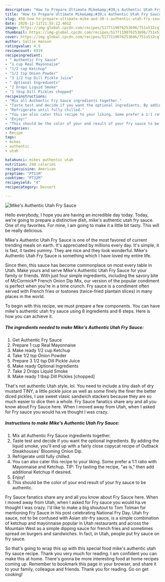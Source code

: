 ```yaml
---
description: "How to Prepare Ultimate Mike&amp;#39;s Authentic Utah Fry Sauce"
title: "How to Prepare Ultimate Mike&amp;#39;s Authentic Utah Fry Sauce"
slug: 450-how-to-prepare-ultimate-mike-and-39-s-authentic-utah-fry-sauce
date: 2020-12-11T21:55:12.401Z
image: https://img-global.cpcdn.com/recipes/5177119076253696/751x532cq70/mikes-authentic-utah-fry-sauce-recipe-main-photo.jpg
thumbnail: https://img-global.cpcdn.com/recipes/5177119076253696/751x532cq70/mikes-authentic-utah-fry-sauce-recipe-main-photo.jpg
cover: https://img-global.cpcdn.com/recipes/5177119076253696/751x532cq70/mikes-authentic-utah-fry-sauce-recipe-main-photo.jpg
author: Sallie Hanson
ratingvalue: 4.6
reviewcount: 6919
recipeingredient:
- " Authentic Fry Sauce"
- "1 cup Real Mayonnaise"
- "1/2 cup Ketchup"
- "1/2 tsp Onion Powder"
- "3 1/2 tsp Dill Pickle Juice"
- " Optional Ingredients"
- "2 Drops Liquid Smoke"
- "1 tbsp Dill Pickles chopped"
recipeinstructions:
- "Mix all Authentic Fry Sauce ingredients together."
- "Taste test and decide if you want the optional ingredients. By adding the liquid smoke, you&#39;ll end up with a fairly close copycat recipe of Outback Steakhouses&#39; Blooming Onion Dip."
- "Refrigerate until fully chilled."
- "You can also cater this recipe to your liking. Some prefer a 1:1 ratio with Mayonnaise and Ketchup. TIP: Try tasting the recipe, &#34;as is,&#34; then add additional Ketchup if desired."
- "Enjoy!"
- "This should be the color of your end result of your fry sauce to be authentic."
categories:
- Recipe
tags:
- mikes
- authentic
- utah

katakunci: mikes authentic utah 
nutrition: 249 calories
recipecuisine: American
preptime: "PT11M"
cooktime: "PT32M"
recipeyield: "4"
recipecategory: Dessert

---
```



![Mike&#39;s Authentic Utah Fry Sauce](https://img-global.cpcdn.com/recipes/5177119076253696/751x532cq70/mikes-authentic-utah-fry-sauce-recipe-main-photo.jpg)

Hello everybody, I hope you are having an incredible day today. Today, we're going to prepare a distinctive dish, mike&#39;s authentic utah fry sauce. One of my favorites. For mine, I am going to make it a little bit tasty. This will be really delicious.

Mike&#39;s Authentic Utah Fry Sauce is one of the most favored of current trending meals on earth. It's appreciated by millions every day. It's simple, it is fast, it tastes yummy. They are nice and they look wonderful. Mike&#39;s Authentic Utah Fry Sauce is something which I have loved my entire life.

Since then, this sauce has become commonplace on most every table in Utah. Make yours and serve Mike&#39;s Authentic Utah Fry Sauce for your family or friends. With just four simple ingredients, including the savory bite of McCormick® French Onion Dip Mix, our version of the popular condiment is perfect when you&#39;re in a time crunch. Fry sauce is a condiment often served with French fries or tostones (twice-fried plantain slices) in many places in the world.


To begin with this recipe, we must prepare a few components. You can have mike&#39;s authentic utah fry sauce using 8 ingredients and 6 steps. Here is how you can achieve it.

<!--inarticleads1-->

##### The ingredients needed to make Mike&#39;s Authentic Utah Fry Sauce:

1. Get  Authentic Fry Sauce
1. Prepare 1 cup Real Mayonnaise
1. Make ready 1/2 cup Ketchup
1. Take 1/2 tsp Onion Powder
1. Prepare 3 1/2 tsp Dill Pickle Juice
1. Make ready  Optional Ingredients
1. Take 2 Drops Liquid Smoke
1. Make ready 1 tbsp Dill Pickles [chopped]


That&#39;s not authentic Utah style, lol. You need to include a tiny dash of dry mustard TINY, a little pickle juice as well as some finely the finer the better diced pickles, I use sweet vlasic sandwich stackers because they are so much easier to dice then a whole. Fry Sauce fanatics share any and all you know about Fry Sauce here. When I moved away from Utah, when I asked for Fry sauce you would ha.ve thought I was crazy. 

<!--inarticleads2-->

##### Instructions to make Mike&#39;s Authentic Utah Fry Sauce:

1. Mix all Authentic Fry Sauce ingredients together.
1. Taste test and decide if you want the optional ingredients. By adding the liquid smoke, you&#39;ll end up with a fairly close copycat recipe of Outback Steakhouses&#39; Blooming Onion Dip.
1. Refrigerate until fully chilled.
1. You can also cater this recipe to your liking. Some prefer a 1:1 ratio with Mayonnaise and Ketchup. TIP: Try tasting the recipe, &#34;as is,&#34; then add additional Ketchup if desired.
1. Enjoy!
1. This should be the color of your end result of your fry sauce to be authentic.


Fry Sauce fanatics share any and all you know about Fry Sauce here. When I moved away from Utah, when I asked for Fry sauce you would ha.ve thought I was crazy. I&#39;d like to make a big shoutout to Tom Tolman for mentioning Fry Sauce in his post celebrating National Fry Day. Utah fry sauce, not to be confused with Asian stir-fry sauce, is a simple combination of ketchup and mayonnaise popular in Utah restaurants and across the Mountain West as a simple dipping sauce for french fries and sometimes spread on burgers and sandwiches. In fact, in Utah, people put fry sauce on fry sauce. 

So that's going to wrap this up with this special food mike&#39;s authentic utah fry sauce recipe. Thank you very much for reading. I am confident you can make this at home. There's gonna be more interesting food at home recipes coming up. Remember to bookmark this page in your browser, and share it to your family, colleague and friends. Thank you for reading. Go on get cooking!
